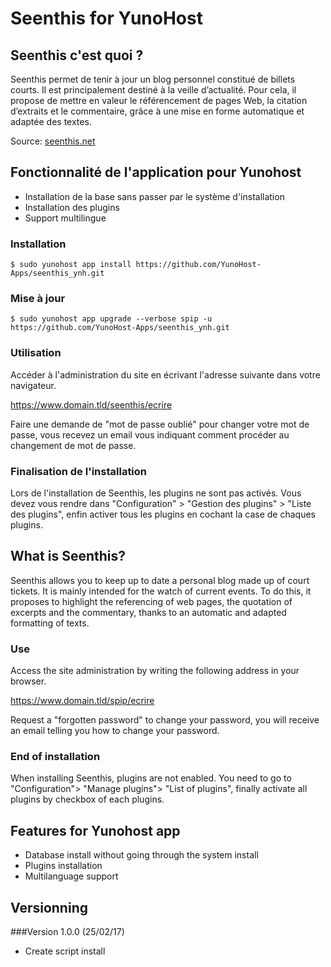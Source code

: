 # Seenthis for YunoHost

## Seenthis c'est quoi ?

Seenthis permet de tenir à jour un blog personnel constitué de billets courts. Il est principalement destiné à la veille d’actualité. Pour cela, il propose de mettre en valeur le référencement de pages Web, la citation d’extraits et le commentaire, grâce à une mise en forme automatique et adaptée des textes.

Source: [seenthis.net](https://seenthis.net/fran%C3%A7ais/article/c-est-quoi-seenthis)

## Fonctionnalité de l'application pour Yunohost

- Installation de la base sans passer par le système d'installation
- Installation des plugins
- Support multilingue

### Installation

`$ sudo yunohost app install https://github.com/YunoHost-Apps/seenthis_ynh.git`

### Mise à jour

`$ sudo yunohost app upgrade --verbose spip -u https://github.com/YunoHost-Apps/seenthis_ynh.git`

### Utilisation

Accéder à l'administration du site en écrivant l'adresse suivante dans votre navigateur.

https://www.domain.tld/seenthis/ecrire

Faire une demande de "mot de passe oublié" pour changer votre mot de passe, vous recevez un email vous indiquant comment procéder au changement de mot de passe.

### Finalisation de l'installation

Lors de l'installation de Seenthis, les plugins ne sont pas activés. Vous devez vous rendre dans "Configuration" > "Gestion des plugins" > "Liste des plugins", enfin activer tous les plugins en cochant la case de chaques plugins.

## What is Seenthis?

Seenthis allows you to keep up to date a personal blog made up of court tickets. It is mainly intended for the watch of current events. To do this, it proposes to highlight the referencing of web pages, the quotation of excerpts and the commentary, thanks to an automatic and adapted formatting of texts.

### Use

Access the site administration by writing the following address in your browser.

https://www.domain.tld/spip/ecrire

Request a "forgotten password" to change your password, you will receive an email telling you how to change your password.

### End of installation

When installing Seenthis, plugins are not enabled. You need to go to "Configuration"> "Manage plugins"> "List of plugins", finally activate all plugins by checkbox of each plugins.

## Features for Yunohost app

- Database install without going through the system install
- Plugins installation
- Multilanguage support

## Versionning

###Version 1.0.0 (25/02/17)

- Create script install
